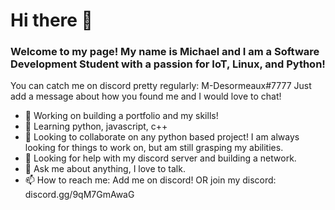 # Hi there 👋
### Welcome to my page! My name is Michael and I am a Software Development Student with a passion for IoT, Linux, and Python!
You can catch me on discord pretty regularly: M-Desormeaux#7777
Just add a message about how you found me and I would love to chat!
- 🔭 Working on building a portfolio and my skills!
- 🌱 Learning python, javascript, c++
- 👯 Looking to collaborate on any python based project! I am always looking for things to work on, but am still grasping my abilities.
- 🤔 Looking for help with my discord server and building a network.
- 💬 Ask me about anything, I love to talk.
- 📫 How to reach me: Add me on discord! OR join my discord: discord.gg/9qM7GmAwaG
